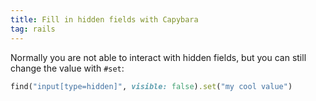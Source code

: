 ```yaml
---
title: Fill in hidden fields with Capybara
tag: rails
---
```


Normally you are not able to interact with hidden fields, but you can still change the value with `#set`:

```ruby
find("input[type=hidden]", visible: false).set("my cool value")
```
